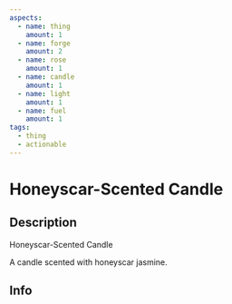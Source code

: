 ```yaml
---
aspects:
  - name: thing
    amount: 1
  - name: forge
    amount: 2
  - name: rose
    amount: 1
  - name: candle
    amount: 1
  - name: light
    amount: 1
  - name: fuel
    amount: 1
tags:
  - thing
  - actionable
---
```


# Honeyscar-Scented Candle

## Description
Honeyscar-Scented Candle

A candle scented with honeyscar jasmine.
## Info